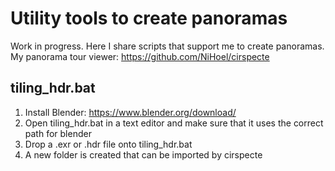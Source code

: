 # Utility tools to create panoramas

Work in progress. Here I share scripts that support me to create panoramas.
My panorama tour viewer: https://github.com/NiHoel/cirspecte

## tiling_hdr.bat
1. Install Blender: https://www.blender.org/download/
2. Open tiling_hdr.bat in a text editor and make sure that it uses the correct path for blender
3. Drop a .exr or .hdr file onto tiling_hdr.bat
4. A new folder is created that can be imported by cirspecte
